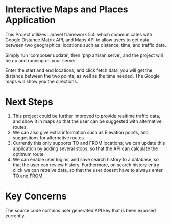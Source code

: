 # Interactive Maps and Places Application

This Project utilizes Laravel framework 5.4, which communicates with Google Distance Matrix API, and Maps API to allow users to get data between two geographical locations such as distance, time, and traffic data.

Simply run 'composer update', then 'php artisan serve', and the project will be up and running on your server.

Enter the start and end locations, and click fetch data, you will get the distance between the two points, as well as the time needed. The Google maps will show you the directions.

# Next Steps

1. This project could be further improved to provide realtime traffic data, and show it in maps so that the user can be suggested with alternative routes.
2. We can also give extra information such as Elevation points, and suggestions for alternative routes.
3. Currently this only supports TO and FROM locations, we can update this application by adding several stops, so that the API can calculate the optimum route.
4. We can enable user logins, and save search history to a database, so that the user can review history. Furthermore, on search history entry click we can retreive data, so that the user doesnt have to always enter TO and FROM.

# Key Concerns

The source code contains user generated API key that is been exposed currently.